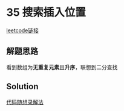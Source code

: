 # 35 搜索插入位置

[leetcode链接](https://leetcode.cn/problems/search-insert-position/description/)

## 解题思路

看到数组为**无重复元素**且**升序**，联想到二分查找

## Solution

[代码随想录解法](https://programmercarl.com/0704.%E4%BA%8C%E5%88%86%E6%9F%A5%E6%89%BE.html#%E6%80%9D%E8%B7%AF)